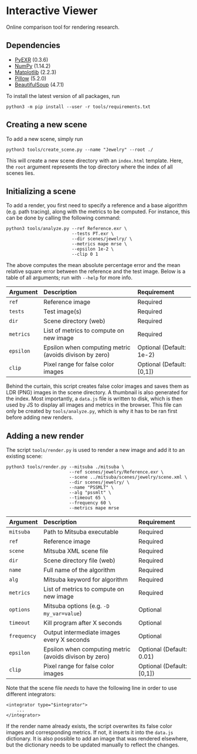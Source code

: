 # Interactive Viewer 

Online comparison tool for rendering research.

## Dependencies

* [PyEXR](https://github.com/tvogels/pyexr) (0.3.6)
* [NumPy](http://www.numpy.org/) (1.14.2)
* [Matplotlib](https://matplotlib.org/) (2.2.3)
* [Pillow](https://pillow.readthedocs.io/en/latest/index.html) (5.2.0)
* [BeautifulSoup](https://www.crummy.com/software/BeautifulSoup/bs4/doc/) (4.7.1)

To install the latest version of all packages, run

```python3 -m pip install --user -r tools/requirements.txt```

## Creating a new scene

To add a new scene, simply run 

```python3 tools/create_scene.py --name "Jewelry" --root ./```

This will create a new scene directory with an `index.html` template. Here, the `root` argument represents the top directory where the index of all scenes lies.

## Initializing a scene

To add a render, you first need to specify a reference and a base algorithm (e.g. path tracing), along with the metrics to be computed. For instance, this can be done by calling the following command:

```
python3 tools/analyze.py --ref Reference.exr \
                         --tests PT.exr \
                         --dir scenes/jewelry/ \
                         --metrics mape mrse \
                         --epsilon 1e-2 \
                         --clip 0 1
```

The above computes the mean absolute percentage error and the mean relative square error between the reference and the test image. Below is a table of all arguments; run with `--help` for more info.

| Argument | Description | Requirement |
|:----------|:------------|:--|
| `ref` | Reference image | Required |
| `tests` | Test image(s) | Required |
| `dir` | Scene directory (web) | Required |
| `metrics` | List of metrics to compute on new image | Required |
| `epsilon` | Epsilon when computing metric (avoids divison by zero) | Optional (Default: 1e-2) |
| `clip` | Pixel range for false color images | Optional (Default: [0,1]) |


Behind the curtain, this script creates false color images and saves them as LDR  (PNG) images in the scene directory. A thumbnail is also generated for the index. Most importantly, a `data.js` file is written to disk, which is then used by JS to display all images and metrics in the browser. This file can only be created by `tools/analyze.py`, which is why it has to be ran first before adding new renders.

## Adding a new render
The script `tools/render.py` is used to render a new image and add it to an existing scene:

```
python3 tools/render.py --mitsuba ./mitsuba \
                        --ref scenes/jewelry/Reference.exr \
                        --scene ../mitsuba/scenes/jewelry/scene.xml \
                        --dir scenes/jewelry/ \
                        --name "PSSMLT" \
                        --alg "pssmlt" \
                        --timeout 65 \
                        --frequency 60 \
                        --metrics mape mrse
```

| Argument | Description | Requirement |
|:---------|:------------|:--|
| `mitsuba` | Path to Mitsuba executable | Required |
| `ref` | Reference image | Required |
| `scene` | Mitsuba XML scene file | Required |
| `dir` | Scene directory file (web) | Required |
| `name` | Full name of the algorithm | Required |
| `alg` | Mitsuba keyword for algorithm | Required |
| `metrics` | List of metrics to compute on new image | Required |
| `options` | Mitsuba options (e.g. `-D my_var=value`) | Optional
| `timeout` | Kill program after X seconds | Optional |
| `frequency` | Output intermediate images every X seconds | Optional |
| `epsilon` | Epsilon when computing metric (avoids divison by zero) | Optional (Default: 0.01) |
| `clip` | Pixel range for false color images | Optional (Default: [0,1]) |

Note that the scene file _needs_ to have the following line in order to use different integrators:

```
<integrator type="$integrator"> 
    ...
</integrator>
```

If the render name already exists, the script overwrites its false color images and corresponding metrics. If not, it inserts it into the `data.js` dictionary. It is also possible to add an image that was rendered elsewhere, but the dictionary needs to be updated manually to reflect the changes.